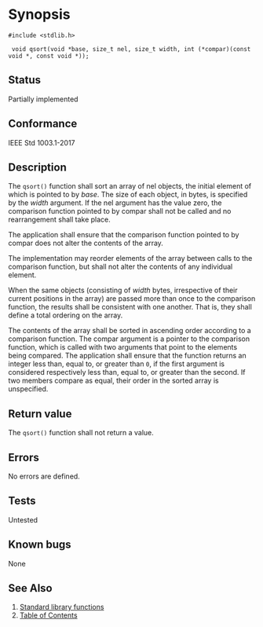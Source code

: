 # Synopsis 
`#include <stdlib.h>`</br>

` void qsort(void *base, size_t nel, size_t width, int (*compar)(const void *, const void *));`</br>

## Status
Partially implemented
## Conformance
IEEE Std 1003.1-2017
## Description


The `qsort()` function shall sort an array of nel objects, the initial element of which is pointed to by
_base_. The size of each object, in bytes, is specified by the _width_ argument. If the nel argument has the value
zero, the comparison function pointed to by compar shall not be called and no rearrangement shall take place.

The application shall ensure that the comparison function pointed to by compar does not alter the contents of the array.

The implementation may reorder elements of the array between calls to the comparison function, but shall not alter the contents of
any individual element.

When the same objects (consisting of _width_ bytes, irrespective of their current positions in the array) are passed more than
once to the comparison function, the results shall be consistent with one another. That is, they shall define a total ordering on
the array.

The contents of the array shall be sorted in ascending order according to a comparison function. The compar argument is a
pointer to the comparison function, which is called with two arguments that point to the elements being compared. The application
shall ensure that the function returns an integer less than, equal to, or greater than `0`, if the first argument is considered
respectively less than, equal to, or greater than the second. If two members compare as equal, their order in the sorted array is
unspecified.


## Return value


The `qsort()` function shall not return a value.


## Errors


No errors are defined.


## Tests

Untested

## Known bugs

None

## See Also 
1. [Standard library functions](../README.md)
2. [Table of Contents](../../../README.md)
